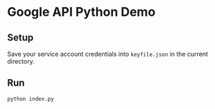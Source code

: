 # Google API Python Demo


## Setup

Save your service account credentials into `keyfile.json` in the current directory.


## Run

```
python index.py
```
